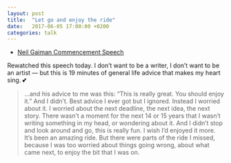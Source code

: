 ```yaml
---
layout: post
title:  "Let go and enjoy the ride"
date:   2017-06-05 17:00:00 +0200
categories: talk
---
```


* [Neil Gaiman Commencement Speech](https://www.youtube.com/watch?v=ikAb-NYkseI)

Rewatched this speech today. I don’t want to be a writer, I don’t want to be an artist — but this is 19&nbsp;minutes of general life advice that makes my heart sing. 💕

> …and his advice to me was this: “This is really great. You should enjoy it.” And I didn’t. Best advice I ever got but I ignored. Instead I worried about it. I worried about the next deadline, the next idea, the next story. There wasn’t a moment for the next 14 or 15 years that I wasn’t writing something in my head, or wondering about it. And I didn’t stop and look around and go, this is really fun. I wish I’d enjoyed it more. It’s been an amazing ride. But there were parts of the ride I missed, because I was too worried about things going wrong, about what came next, to enjoy the bit that I was on.
